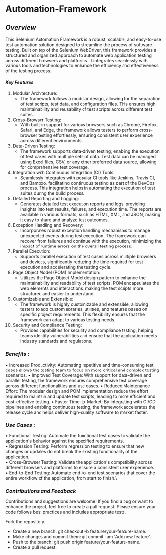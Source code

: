 # Automation-Framework
 
## _Overview_
This Selenium Automation Framework is a robust, scalable, and easy-to-use test automation solution designed to streamline the process of software testing. Built on top of the Selenium WebDriver, this framework provides a structured and organized approach to automate web application testing across different browsers and platforms. It integrates seamlessly with various tools and technologies to enhance the efficiency and effectiveness of the testing process.

#### _Key Features_
1. Modular Architecture:
    - The framework follows a modular design, allowing for the separation of test scripts, test data, and configuration files. This ensures high maintainability and reusability of test scripts across different test suites.
2. Cross-Browser Testing:
    - With built-in support for various browsers such as Chrome, Firefox, Safari, and Edge, the framework allows testers to perform cross-browser testing effortlessly, ensuring consistent user experience across different environments.
3. Data-Driven Testing:
    - The framework supports data-driven testing, enabling the execution of test cases with multiple sets of data. Test data can be managed using Excel files, CSV, or any other preferred data source, allowing for comprehensive test coverage.
4. Integration with Continuous Integration (CI) Tools:
    - Seamlessly integrates with popular CI tools like Jenkins, Travis CI, and Bamboo, facilitating continuous testing as part of the DevOps process. This integration helps in automating the execution of test suites during the build process.
5. Detailed Reporting and Logging:
    - Generates detailed test execution reports and logs, providing insights into test results, failures, and execution time. The reports are available in various formats, such as HTML, XML, and JSON, making it easy to share and analyze test outcomes.
6. Exception Handling and Recovery:
    - Incorporates robust exception handling mechanisms to manage unexpected events during test execution. The framework can recover from failures and continue with the execution, minimizing the impact of runtime errors on the overall testing process.
7. Parallel Execution:
    - Supports parallel execution of test cases across multiple browsers and devices, significantly reducing the time required for test execution and accelerating the testing cycle.
8. Page Object Model (POM) Implementation:
    - Utilizes the Page Object Model design pattern to enhance the maintainability and readability of test scripts. POM encapsulates the web elements and interactions, making the test scripts more structured and easier to understand.
9. Customizable and Extensible:
    - The framework is highly customizable and extensible, allowing testers to add custom libraries, utilities, and features based on specific project requirements. This flexibility ensures that the framework can adapt to various testing needs.
10.	Security and Compliance Testing:
    - Provides capabilities for security and compliance testing, helping teams identify vulnerabilities and ensure that the application meets industry standards and regulations.

### _Benefits_ :
•	Increased Productivity: Automating repetitive and time-consuming test cases allows the testing team to focus on more critical and complex testing scenarios.
•	Improved Test Coverage: With support for data-driven and parallel testing, the framework ensures comprehensive test coverage across different functionalities and use cases.
•	Reduced Maintenance Effort: The modular design and POM implementation reduce the effort required to maintain and update test scripts, leading to more efficient and cost-effective testing.
•	Faster Time-to-Market: By integrating with CI/CD pipelines and enabling continuous testing, the framework accelerates the release cycle and helps deliver high-quality software to market faster.

### _Use Cases_ :
•	Functional Testing: Automate the functional test cases to validate the application's behavior against the specified requirements.\
•	Regression Testing: Perform regression testing to ensure that new changes or updates do not break the existing functionality of the application.\
•	Cross-Browser Testing: Validate the application's compatibility across different browsers and platforms to ensure a consistent user experience.\
•	End-to-End Testing: Automate end-to-end test scenarios that cover the entire workflow of the application, from start to finish.\

### _Contributions and Feedback_
Contributions and suggestions are welcome! If you find a bug or want to enhance the project, feel free to create a pull request. Please ensure your code follows best practices and includes appropriate tests.

Fork the repository.
- Create a new branch: git checkout -b feature/your-feature-name.
- Make changes and commit them: git commit -am 'Add new feature'.
- Push to the branch: git push origin feature/your-feature-name.
- Create a pull request.
